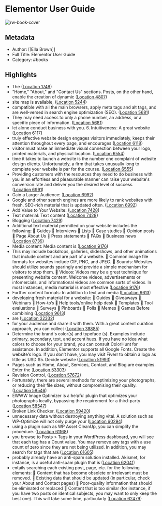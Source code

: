 # Elementor User Guide

![rw-book-cover](https://m.media-amazon.com/images/I/71rPivMrXWL._SY160.jpg)

## Metadata
- Author: [[Ella Brown]]
- Full Title: Elementor User Guide
- Category: #books

## Highlights
- The ([Location 1748](https://readwise.io/to_kindle?action=open&asin=B0BTXDFP79&location=1748))
- "Home," "About," and "Contact Us" sections. Posts, on the other hand, enable the creation of dynamic ([Location 4807](https://readwise.io/to_kindle?action=open&asin=B0BTXDFP79&location=4807))
- site map is available, ([Location 5244](https://readwise.io/to_kindle?action=open&asin=B0BTXDFP79&location=5244))
- compatible with all the main browsers, apply meta tags and alt tags, and are well-versed in search engine optimization (SEO). ([Location 5681](https://readwise.io/to_kindle?action=open&asin=B0BTXDFP79&location=5681))
- They may need access to only a phone number, an address, or a specific piece of information. ([Location 5681](https://readwise.io/to_kindle?action=open&asin=B0BTXDFP79&location=5681))
- let alone conduct business with you. 6. Intuitiveness: A great website ([Location 6117](https://readwise.io/to_kindle?action=open&asin=B0BTXDFP79&location=6117))
- truly effective website design engages visitors immediately, keeps their attention throughout every page, and encourages ([Location 6118](https://readwise.io/to_kindle?action=open&asin=B0BTXDFP79&location=6118))
- visitor must make an immediate visual connection between your logo, printed materials, and physical location. ([Location 6554](https://readwise.io/to_kindle?action=open&asin=B0BTXDFP79&location=6554))
- time it takes to launch a website is the number one complaint of website design clients. Unfortunately, a firm that takes unusually long to complete your website is par for the course. ([Location 6555](https://readwise.io/to_kindle?action=open&asin=B0BTXDFP79&location=6555))
- Providing customers with the resources they need to do business with you in an effortless and pleasurable manner can raise your website's conversion rate and deliver you the desired level of success. ([Location 6991](https://readwise.io/to_kindle?action=open&asin=B0BTXDFP79&location=6991))
- Gain a Larger Audience: ([Location 6992](https://readwise.io/to_kindle?action=open&asin=B0BTXDFP79&location=6992))
- Google and other search engines are more likely to rank websites with fresh, SEO-rich material that is updated often. ([Location 6992](https://readwise.io/to_kindle?action=open&asin=B0BTXDFP79&location=6992))
- Add Value to Your Website: ([Location 7428](https://readwise.io/to_kindle?action=open&asin=B0BTXDFP79&location=7428))
- Text material: Text content ([Location 7428](https://readwise.io/to_kindle?action=open&asin=B0BTXDFP79&location=7428))
- Blogging ([Location 7429](https://readwise.io/to_kindle?action=open&asin=B0BTXDFP79&location=7429))
- Additional text material permitted on your website includes the following:  Guides  Interviews  Lists  Case studies  Opinion posts  Page About Us  Press statements  FAQs  Business news ([Location 8739](https://readwise.io/to_kindle?action=open&asin=B0BTXDFP79&location=8739))
- Media content: Media content is ([Location 9176](https://readwise.io/to_kindle?action=open&asin=B0BTXDFP79&location=9176))
- This may include backdrops, galleries, slideshows, and other animations that include content and are part of a website.  Common image file formats for websites include GIF, PNG, and JPEG.  Sounds: Websites should utilize sounds sparingly and provide a simple mechanism for visitors to stop them.  Videos: Videos may be a great technique for presenting website content. Welcome videos, advertisements or infomercials, and informational videos are common sorts of videos. In most instances, media material is most effective ([Location 9176](https://readwise.io/to_kindle?action=open&asin=B0BTXDFP79&location=9176))
- Further content formats: In addition to text and media ([Location 9613](https://readwise.io/to_kindle?action=open&asin=B0BTXDFP79&location=9613))
- developing fresh material for a website:  Guides  Giveaways  Webinars  How-to’s  Help tools/online help desk  Templates  Tool evaluations  Surveys  Pinboards  Polls  Memes  Games Before combining ([Location 9613](https://readwise.io/to_kindle?action=open&asin=B0BTXDFP79&location=9613))
- are ([Location 32332](https://readwise.io/to_kindle?action=open&asin=B0BTXDFP79&location=32332))
- for your audience and share it with them. With a great content curation approach, you can collect ([Location 38885](https://readwise.io/to_kindle?action=open&asin=B0BTXDFP79&location=38885))
- Determine the brand's color(s) and typeface (s). Examples include primary, secondary, text, and accent hues. If you have no idea what colors to choose for your brand, you can consult ColorHunt for assistance. In addition, Elementor supports all Google Fonts. Create the website's logo. If you don’t have, you may visit Fiverr to obtain a logo as little as USD $5. Decide website ([Location 51993](https://readwise.io/to_kindle?action=open&asin=B0BTXDFP79&location=51993))
- Pages such as Home, About, Services, Contact, and Blog are examples. Enter the ([Location 53303](https://readwise.io/to_kindle?action=open&asin=B0BTXDFP79&location=53303))
- Revision Control, ([Location 57672](https://readwise.io/to_kindle?action=open&asin=B0BTXDFP79&location=57672))
- Fortunately, there are several methods for optimizing your photographs, or reducing their file sizes, without compromising their quality. ([Location 58546](https://readwise.io/to_kindle?action=open&asin=B0BTXDFP79&location=58546))
- EWWW Image Optimizer is a helpful plugin that optimizes your photographs locally, bypassing the requirement for a third-party ([Location 58547](https://readwise.io/to_kindle?action=open&asin=B0BTXDFP79&location=58547))
- Broken Link Checker. ([Location 59420](https://readwise.io/to_kindle?action=open&asin=B0BTXDFP79&location=59420))
- unnecessary data without destroying anything vital. A solution such as WP-Optimize will not only purge your ([Location 60294](https://readwise.io/to_kindle?action=open&asin=B0BTXDFP79&location=60294))
- using a plugin such as WP Asset CleanUp, you can simplify the procedure. ([Location 61168](https://readwise.io/to_kindle?action=open&asin=B0BTXDFP79&location=61168))
- you browse to Posts > Tags in your WordPress dashboard, you will see that each tag has a Count value. You may remove any tags with a use count of zero since they are not being utilized. In addition, you may search for tags that are ([Location 61605](https://readwise.io/to_kindle?action=open&asin=B0BTXDFP79&location=61605))
- probably already have an anti-spam solution installed. Akismet, for instance, is a useful anti-spam plugin that is ([Location 62041](https://readwise.io/to_kindle?action=open&asin=B0BTXDFP79&location=62041))
- entails searching each existing post, page, etc. for the following elements:  Content that has become obsolete or irrelevant must be removed.  Existing data that should be updated (in particular, check your About and Contact pages)  Poor-quality information that should be eliminated or replaced  Content that is too similar (for instance, if you have two posts on identical subjects, you may want to only keep the best one). This will take some time, particularly ([Location 62479](https://readwise.io/to_kindle?action=open&asin=B0BTXDFP79&location=62479))
